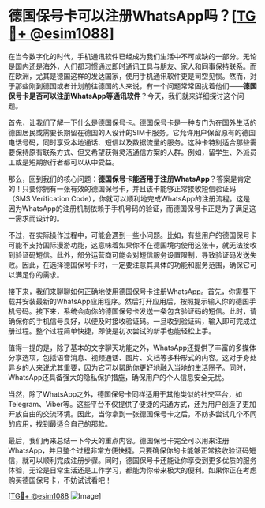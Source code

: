 # 德国保号卡可以注册WhatsApp吗？[[TG💪+ @esim1088](https://t.me/s/esim1088)]

在当今数字化的时代，手机通讯软件已经成为我们生活中不可或缺的一部分。无论是国内还是海外，人们都习惯通过即时通讯工具与朋友、家人和同事保持联系。而在欧洲，尤其是德国这样的发达国家，使用手机通讯软件更是司空见惯。然而，对于那些刚到德国或者计划前往德国的人来说，有一个问题常常困扰着他们——**德国保号卡是否可以注册WhatsApp等通讯软件**？今天，我们就来详细探讨这个问题。

首先，让我们了解一下什么是德国保号卡。德国保号卡是一种专门为在国外生活的德国居民或需要长期留在德国的人设计的SIM卡服务。它允许用户保留原有的德国电话号码，同时享受本地通话、短信以及数据流量的服务。这种卡特别适合那些需要保持原有联系方式、但又希望获得灵活通信方案的人群。例如，留学生、外派员工或是短期旅行者都可以从中受益。

那么，回到我们的核心问题：**德国保号卡能否用于注册WhatsApp**？答案是肯定的！只要你拥有一张有效的德国保号卡，并且该卡能够正常接收短信验证码（SMS Verification Code），你就可以顺利地完成WhatsApp的注册流程。这是因为WhatsApp的注册机制依赖于手机号码的验证，而德国保号卡正是为了满足这一需求而设计的。

不过，在实际操作过程中，可能会遇到一些小问题。比如，有些用户的德国保号卡可能不支持国际漫游功能，这意味着如果你不在德国境内使用这张卡，就无法接收到验证码短信。此外，部分运营商可能会对短信服务设置限制，导致验证码发送失败。因此，在选择德国保号卡时，一定要注意其具体的功能和服务范围，确保它可以满足你的需求。

接下来，我们来聊聊如何正确地使用德国保号卡注册WhatsApp。首先，你需要下载并安装最新的WhatsApp应用程序。然后打开应用后，按照提示输入你的德国手机号码。接下来，系统会向你的德国保号卡发送一条包含验证码的短信。此时，请确保你的手机信号良好，以便及时接收验证码。一旦收到验证码，输入即可完成注册过程。整个过程简单快捷，即使是初次尝试的新手也能轻松上手。

值得一提的是，除了基本的文字聊天功能之外，WhatsApp还提供了丰富的多媒体分享选项，包括语音消息、视频通话、图片、文档等多种形式的内容。这对于身处异乡的人来说尤其重要，因为它可以帮助你更好地融入当地的生活圈子。同时，WhatsApp还具备强大的隐私保护措施，确保用户的个人信息安全无忧。

当然，除了WhatsApp之外，德国保号卡同样适用于其他类似的社交平台，如Telegram、Viber等。这些平台不仅提供了便捷的沟通方式，还为用户创造了更加开放自由的交流环境。因此，当你拿到一张德国保号卡之后，不妨多尝试几个不同的应用，找到最适合自己的那款。

最后，我们再来总结一下今天的重点内容。德国保号卡完全可以用来注册WhatsApp，并且整个过程非常方便快捷。只要确保你的卡能够正常接收验证码短信，就可以顺利完成注册步骤。同时，德国保号卡还能让你享受到更多优质的服务体验，无论是日常生活还是工作学习，都能为你带来极大的便利。如果你正在考虑购买德国保号卡，不妨试试看吧！

[[TG💪+ @esim1088](https://t.me/s/esim1088) ![Image](https://i.postimg.cc/4NQfJmqS/Snipaste-2025-05-13-00-14-12.png)]